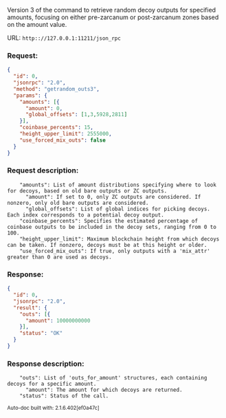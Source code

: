 Version 3 of the command to retrieve random decoy outputs for specified amounts, focusing on either pre-zarcanum or post-zarcanum zones based on the amount value.

URL: ```http:://127.0.0.1:11211/json_rpc```
### Request: 
```json
{
  "id": 0,
  "jsonrpc": "2.0",
  "method": "getrandom_outs3",
  "params": {
    "amounts": [{
      "amount": 0,
      "global_offsets": [1,3,5928,2811]
    }],
    "coinbase_percents": 15,
    "height_upper_limit": 2555000,
    "use_forced_mix_outs": false
  }
}
```
### Request description: 
```
    "amounts": List of amount distributions specifying where to look for decoys, based on old bare outputs or ZC outputs.
      "amount": If set to 0, only ZC outputs are considered. If nonzero, only old bare outputs are considered.
      "global_offsets": List of global indices for picking decoys. Each index corresponds to a potential decoy output.
    "coinbase_percents": Specifies the estimated percentage of coinbase outputs to be included in the decoy sets, ranging from 0 to 100.
    "height_upper_limit": Maximum blockchain height from which decoys can be taken. If nonzero, decoys must be at this height or older.
    "use_forced_mix_outs": If true, only outputs with a 'mix_attr' greater than 0 are used as decoys.

```
### Response: 
```json
{
  "id": 0,
  "jsonrpc": "2.0",
  "result": {
    "outs": [{
      "amount": 10000000000
    }],
    "status": "OK"
  }
}
```
### Response description: 
```
    "outs": List of 'outs_for_amount' structures, each containing decoys for a specific amount.
      "amount": The amount for which decoys are returned.
    "status": Status of the call.

```
<sub>Auto-doc built with: 2.1.6.402[ef0a47c]</sub>
